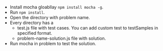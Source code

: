 - Install mocha gloabllay `npm install mocha -g`.
- Run `npm install`.
- Open the directory with problem name.
- Every directory has a
  - test.js file with test cases. You can add custom test to testSamples in specified format.
  - problem-name-solution.js file with solution.
- Run mocha in problem to test the solution.